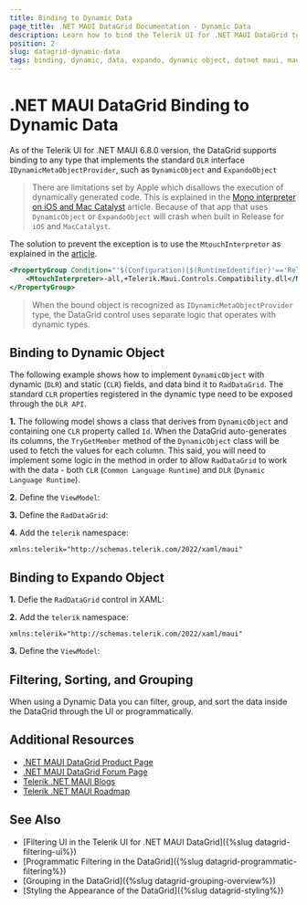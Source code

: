 ```yaml
---
title: Binding to Dynamic Data
page_title: .NET MAUI DataGrid Documentation - Dynamic Data
description: Learn how to bind the Telerik UI for .NET MAUI DataGrid to different types of dynamic data - expando and dynamic objects.
position: 2
slug: datagrid-dynamic-data
tags: binding, dynamic, data, expando, dynamic object, dotnet maui, maui, datagrid
---
```


# .NET MAUI DataGrid Binding to Dynamic Data

As of the Telerik UI for .NET MAUI 6.8.0 version, the DataGrid supports binding to any type that implements the standard `DLR` interface `IDynamicMetaObjectProvider`, such as `DynamicObject` and `ExpandoObject`

> There are limitations set by Apple which disallows the execution of dynamically generated code. This is explained in the [Mono interpreter on iOS and Mac Catalyst](https://learn.microsoft.com/en-us/dotnet/maui/macios/interpreter?view=net-maui-8.0&source=recommendations) article.
> Because of that app that uses `DynamicObject` or `ExpandoObject` will crash when built in Release for `iOS` and `MacCatalyst`.

The solution to prevent the exception is to use the `MtouchInterpretor` as explained in the [article](https://learn.microsoft.com/en-us/dotnet/maui/macios/interpreter?view=net-maui-8.0&source=recommendations#enable-the-interpreter).

```xml
<PropertyGroup Condition="'$(Configuration)|$(RuntimeIdentifier)'=='Release|maccatalyst-arm64'">
	<MtouchInterpreter>-all,+Telerik.Maui.Controls.Compatibility.dll</MtouchInterpreter>
</PropertyGroup>
```

> When the bound object is recognized as `IDynamicMetaObjectProvider` type, the DataGrid control uses separate logic that operates with dynamic types. 

## Binding to Dynamic Object

The following example shows how to implement `DynamicObject` with dynamic (`DLR`) and static (`CLR`) fields, and data bind it to `RadDataGrid`. The standard `CLR` properties registered in the dynamic type need to be exposed through the `DLR API`.

**1.** The following model shows a class that derives from `DynamicObject` and containing one `CLR` property called `Id`. When the DataGrid auto-generates its columns, the `TryGetMember` method of the `DynamicObject` class will be used to fetch the values for each column. 
This said, you will need to implement some logic in the method in order to allow `RadDataGrid` to work with the data - both `CLR` (`Common Language Runtime`) and `DLR` (`Dynamic Language Runtime`).

<snippet id='datagrid-dynamicobject-model' />

**2.** Define the `ViewModel`:

<snippet id='datagrid-dynamicobject-viewmodel' />

**3.** Define the `RadDataGrid`:

<snippet id='datagrid-dynamicobject' />

**4.** Add the `telerik` namespace:

```XAML
xmlns:telerik="http://schemas.telerik.com/2022/xaml/maui"
```

## Binding to Expando Object

**1.** Defie the `RadDataGrid` control in XAML:

<snippet id='datagrid-expandoobject' />

**2.** Add the `telerik` namespace:

```XAML
xmlns:telerik="http://schemas.telerik.com/2022/xaml/maui"
```

**3.** Define the `ViewModel`:

<snippet id='datagrid-expandoobject-viewmodel' />

## Filtering, Sorting, and Grouping

When using a Dynamic Data you can filter, group, and sort the data inside the DataGrid through the UI or programmatically.

## Additional Resources

- [.NET MAUI DataGrid Product Page](https://www.telerik.com/maui-ui/datagrid)
- [.NET MAUI DataGrid Forum Page](https://www.telerik.com/forums/maui?tagId=1801)
- [Telerik .NET MAUI Blogs](https://www.telerik.com/blogs/mobile-net-maui)
- [Telerik .NET MAUI Roadmap](https://www.telerik.com/support/whats-new/maui-ui/roadmap)

## See Also

- [Filtering UI in the Telerik UI for .NET MAUI DataGrid]({%slug datagrid-filtering-ui%})
- [Programmatic Filtering in the DataGrid]({%slug datagrid-programmatic-filtering%})
- [Grouping in the DataGrid]({%slug datagrid-grouping-overview%})
- [Styling the Appearance of the DataGrid]({%slug datagrid-styling%})
